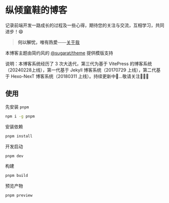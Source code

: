 # 纵倾童鞋的博客
记录前端开发一路成长的过程及一些心得，期待您的关注与交流，互相学习，共同进步！😄

>**何以解忧，唯有热爱**——[关于我](https://super456.github.io/posts/about/)

本博客主题由简约风的 [@sugarat/theme](https://theme.sugarat.top) 提供模版支持

说明：本博客系统经历了 3 次大迭代，第三代为基于 VitePress 的博客系统（20240228上线），第一代基于 Jekyll 博客系统（20170729 上线），第二代基于 Hexo-NexT 博客系统（20180311 上线）。持续更新中🚀...敬请关注🙋🏻‍♂️

## 使用
先安装 `pnpm`

```sh
npm i -g pnpm
```

安装依赖
```sh
pnpm install
```

开发启动
```sh
pnpm dev
```

构建
```sh
pnpm build
```

预览产物
```sh
pnpm preview
```
